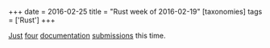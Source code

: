 +++
date = 2016-02-25
title = "Rust week of 2016-02-19"
[taxonomies]
tags = ['Rust']
+++

[Just] [four] [documentation] [submissions] this time.

  [Just]: https://github.com/rust-lang/rust/pull/31893
  [four]: https://github.com/rust-lang/rust/pull/31894
  [documentation]: https://github.com/rust-lang/rust/pull/31896
  [submissions]: https://github.com/rust-lang/rust/pull/31897
